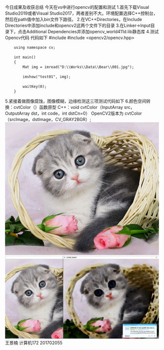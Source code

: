 今日成果及收获总结
今天在vs中进行opencv的配置和测试
1.首先下载Visual Studio2019或者Visual Studio2017，两者差别不大。环境配置选择C++控制台，然后在path值中加入bin文件下路径。
2.在VC++Directories，在Include Directories中添加include和opencv2这两个文件下的目录
3.在Linker->Input目录下，点击Additional Dependencies并添加opencv_world411d.lib静态库
4.测试Opencv代码 代码如下 
		#include <iostream>
		#include <opencv2/opencv.hpp>

		using namespace cv;

		int main()
		{
			Mat img = imread("D:\\Works\\Data\\Bear\\001.jpg");

			imshow("test01", img);

			waitKey(0);
		}
5.紧接着做图像腐蚀，图像模糊，边缘检测这三项测试代码如下
6.颜色空间转换：cvtColor（）函数原型
 C++：void cvtColor（InputArray src，OutputArray dst，int code，int dstCn=0）
OpenCV2版本为
cvtColor（srcImage，dstImage，CV_GRAY2BGR）;
![](timg.jpg)![](2.jpg)
王景楠  计算机172 201702055